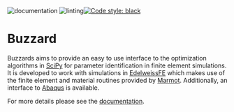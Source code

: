 ![documentation](https://github.com/EdelweissFE/Buzzard/actions/workflows/sphinx.yml/badge.svg) ![linting](https://github.com/EdelweissFE/Buzzard/actions/workflows/linting.yml/badge.svg)[![Code style: black](https://img.shields.io/badge/code%20style-black-000000.svg)](https://github.com/psf/black) 

# Buzzard

Buzzards aims to provide an easy to use interface to the optimization algorithms in [SciPy](https://scipy.org/) for parameter identification in finite element simulations. It is developed to work with simulations in [EdelweissFE](https://github.com/EdelweissFE/EdelweissFE) which makes use of the finite element and material routines provided by [Marmot](https://github.com/MAteRialMOdelingToolbox/Marmot). Additionally, an interface to [Abaqus](https://www.3ds.com/de/produkte-und-services/simulia/produkte/abaqus/) is available.

For more details please see the [documentation](https://edelweissfe.github.io/Buzzard).
